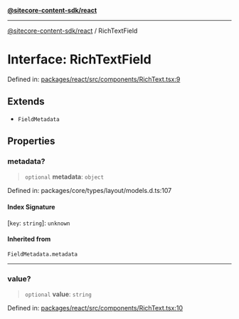 [**@sitecore-content-sdk/react**](../README.md)

***

[@sitecore-content-sdk/react](../README.md) / RichTextField

# Interface: RichTextField

Defined in: [packages/react/src/components/RichText.tsx:9](https://github.com/Sitecore/content-sdk/blob/4103c5589d5589e11cd6164ccfd2c9755e694a65/packages/react/src/components/RichText.tsx#L9)

## Extends

- `FieldMetadata`

## Properties

### metadata?

> `optional` **metadata**: `object`

Defined in: packages/core/types/layout/models.d.ts:107

#### Index Signature

\[`key`: `string`\]: `unknown`

#### Inherited from

`FieldMetadata.metadata`

***

### value?

> `optional` **value**: `string`

Defined in: [packages/react/src/components/RichText.tsx:10](https://github.com/Sitecore/content-sdk/blob/4103c5589d5589e11cd6164ccfd2c9755e694a65/packages/react/src/components/RichText.tsx#L10)
